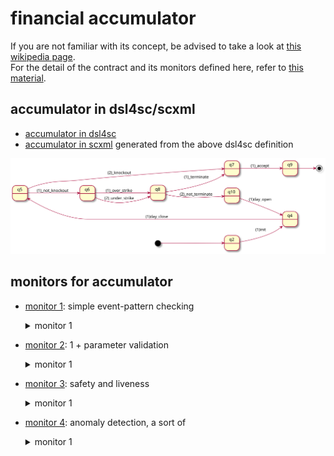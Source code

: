# financial accumulator

If you are not familiar with its concept,
be advised to take a look at
[this wikipedia page](https://en.wikipedia.org/wiki/Accumulator\_\(structured_product\)).  
For the detail of the contract and its monitors defined here,
refer to [this material](accumulator.pdf).

## accumulator in dsl4sc/scxml

- [accumulator in dsl4sc](accumulator.rules)
- [accumulator in scxml](accumulator.scxml) generated from the above dsl4sc definition

![accumulator](accumulator.svg)

## monitors for accumulator

- [monitor 1](monitors/accumulator_mon1.scxml): simple event-pattern checking

  <details>
  <summary>monitor 1</summary>
  <div><img src="monitors/accumulator_mon1.svg?sanitize=true"/></div>
  </details>

- [monitor 2](monitors/accumulator_mon2.scxml): 1 + parameter validation

  <details>
  <summary>monitor 1</summary>
  <div><img src="monitors/accumulator_mon2.svg?sanitize=true"/></div>
  </details>

- [monitor 3](monitors/accumulator_mon3.scxml): safety and liveness

  <details>
  <summary>monitor 1</summary>
  <div><img src="monitors/accumulator_mon3.svg?sanitize=true"/></div>
  </details>

- [monitor 4](monitors/accumulator_mon4.scxml): anomaly detection, a sort of

  <details>
  <summary>monitor 1</summary>
  <div><img src="monitors/accumulator_mon4.svg?sanitize=true"/></div>
  </details>
